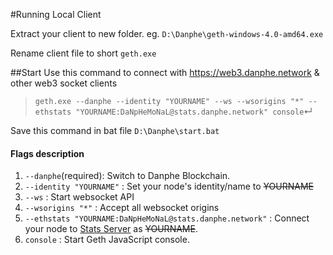 #Running Local Client

Extract your client to new folder.
eg. `D:\Danphe\geth-windows-4.0-amd64.exe`

Rename client file to short `geth.exe`

##Start 
Use this command to connect with https://web3.danphe.network & other web3 socket clients
>`geth.exe --danphe --identity "YOURNAME" --ws --wsorigins "*" --ethstats "YOURNAME:DaNpHeMoNaL@stats.danphe.network" console`↵

Save this command in bat file `D:\Danphe\start.bat`

#### Flags description
1. `--danphe`(required): Switch to Danphe Blockchain. 
2. `--identity "YOURNAME"` : Set your node's identity/name to ~~YOURNAME~~ 
3. `--ws` : Start websocket API
4. `--wsorigins "*"` : Accept all websocket origins
5. `--ethstats "YOURNAME:DaNpHeMoNaL@stats.danphe.network"` : Connect your node to [Stats Server](https://stats.danphe.network) as ~~YOURNAME~~.
6. `console` : Start Geth JavaScript console.


